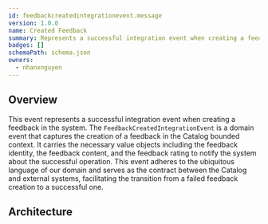 ```yaml
---
id: feedbackcreatedintegrationevent.message
version: 1.0.0
name: Created Feedback
summary: Represents a successful integration event when creating a feedback in the system
badges: []
schemaPath: schema.json
owners:
  - nhanxnguyen
---
```


## Overview

This event represents a successful integration event when creating a feedback in the system. The `FeedbackCreatedIntegrationEvent` is a domain event that captures the creation of a feedback in the Catalog bounded context. It carries the necessary value objects including the feedback identity, the feedback content, and the feedback rating to notify the system about the successful operation. This event adheres to the ubiquitous language of our domain and serves as the contract between the Catalog and external systems, facilitating the transition from a failed feedback creation to a successful one.

## Architecture

<NodeGraph />
